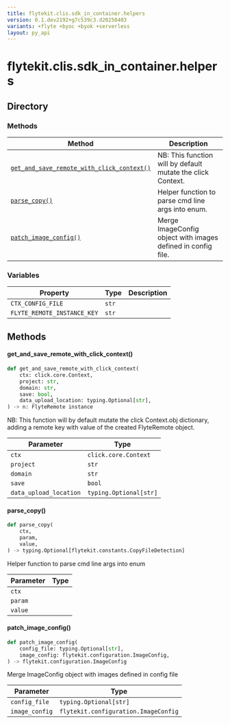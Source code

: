 ```yaml
---
title: flytekit.clis.sdk_in_container.helpers
version: 0.1.dev2192+g7c539c3.d20250403
variants: +flyte +byoc +byok +serverless
layout: py_api
---
```


# flytekit.clis.sdk_in_container.helpers

## Directory

### Methods

| Method | Description |
|-|-|
| [`get_and_save_remote_with_click_context()`](#get_and_save_remote_with_click_context) | NB: This function will by default mutate the click Context. |
| [`parse_copy()`](#parse_copy) | Helper function to parse cmd line args into enum. |
| [`patch_image_config()`](#patch_image_config) | Merge ImageConfig object with images defined in config file. |


### Variables

| Property | Type | Description |
|-|-|-|
| `CTX_CONFIG_FILE` | `str` |  |
| `FLYTE_REMOTE_INSTANCE_KEY` | `str` |  |

## Methods

#### get_and_save_remote_with_click_context()

```python
def get_and_save_remote_with_click_context(
    ctx: click.core.Context,
    project: str,
    domain: str,
    save: bool,
    data_upload_location: typing.Optional[str],
) -> n: FlyteRemote instance
```
NB: This function will by default mutate the click Context.obj dictionary, adding a remote key with value
    of the created FlyteRemote object.



| Parameter | Type |
|-|-|
| `ctx` | `click.core.Context` |
| `project` | `str` |
| `domain` | `str` |
| `save` | `bool` |
| `data_upload_location` | `typing.Optional[str]` |

#### parse_copy()

```python
def parse_copy(
    ctx,
    param,
    value,
) -> typing.Optional[flytekit.constants.CopyFileDetection]
```
Helper function to parse cmd line args into enum


| Parameter | Type |
|-|-|
| `ctx` |  |
| `param` |  |
| `value` |  |

#### patch_image_config()

```python
def patch_image_config(
    config_file: typing.Optional[str],
    image_config: flytekit.configuration.ImageConfig,
) -> flytekit.configuration.ImageConfig
```
Merge ImageConfig object with images defined in config file


| Parameter | Type |
|-|-|
| `config_file` | `typing.Optional[str]` |
| `image_config` | `flytekit.configuration.ImageConfig` |

